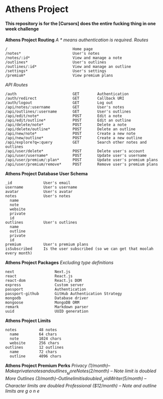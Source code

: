 # Athens Project

#### This repository is for the [Cursors] does the entire fucking thing in one week challenge

**Athens Project Routing**
_A \* means authentication is required._
_Routes_

```
/                             Home page
/notes*                       User's notes
/notes/:id*                   View and manage a note
/outlines*                    User's outlines
/outlines/:id*                View and manage an outline
/settings*                    User's settings
/premium*                     View premium plans
```

_API Routes_

```
/auth                         GET        Authentication
/auth/redirect                GET        Callback URI
/auth/logout                  GET        Log out
/api/notes/:username          GET        User's notes
/api/outlines/:username       GET        User's outlines
/api/edit/note*               POST       Edit a note
/api/edit/outline*            POST       Edit an outline
/api/delete/note*             POST       Delete a note
/api/delete/outline*          POST       Delete an outline
/api/new/note*                POST       Create a new note
/api/new/outline*             POST       Create a new outline
/api/explore?q=:query         GET        Search other notes and outlines
/api/user/delete*             POST       Delete user's account
/api/user/username*           POST       Update user's username
/api/user/premium/:plan*      POST       Update user's premium plans
/api/user/premium/remove*     POST       Remove user's premium plans
```

**Athens Project Database User Schema**

```
_id              User's email
username         User's username
avatar           User's avatar
notes            User's notes
  name
  note
  website
  private
  id
outlines         User's outlines
  name
  outline
  private
  id
premium          User's premium plans
isSubscribed     Is the user subscribed (so we can get that moolah every month)
```

**Athens Project Packages**
_Excluding type definitions_

```
next                  Next.js
react                 React.js
react-dom             React.js DOM
express               Custom server
passport              Authentication
passport-github       GitHub Authentication Strategy
mongodb               Database driver
mongoose              MongoDB ORM
remark                Markdown parser
uuid                  UUID generation
```

**Athens Project Limits**

```
notes          48 notes
  name         64 chars
  note         1024 chars
  website      256 chars
outlines       12 outlines
  name         72 chars
  outline      4096 chars
```

**Athens Project Premium Perks**
_Privacy ($1/month) – Make private notes and outlines_
_More Notes ($2/month) – Note limit is doubled_
_More Outlines ($3/month) – Outline limit is doubled_
_Avid Writer ($5/month) – Character limits are doubled_
_Professional ($12/month) – Note and outline limits are g o n e_
